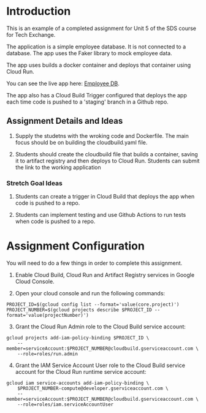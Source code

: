 #  Introduction
This is an example of a completed assignment for Unit 5 of the SDS course for Tech Exchange. 

The application is a simple employee database. It is not connected to a database. The app uses the Faker library to mock employee data. 

The app uses builds a docker container and deploys that container using Cloud Run. 

You can see the live app here: [Employee DB](https://employee-db2-in5i5wkqaa-uc.a.run.app/). 

The app also has a Cloud Build Trigger configured that deploys the app each time code is pushed to a 'staging' branch in a Github repo. 

## Assignment Details and Ideas

1. Supply the studetns with the wroking code and Dockerfile. The main focus should be on building the cloudbuild.yaml file. 

2. Students should create the cloudbuild file that builds a container, saving it to artifact registry and then deploys to Cloud Run. Students can submit the link to the working application

### Stretch Goal Ideas

1. Students can create a trigger in Cloud Build that deploys the app when code is pushed to a repo. 

2. Students can implement testing and use Github Actions to run tests when code is pushed to a repo. 

# Assignment Configuration

You will need to do a few things in order to complete this assignment. 

1. Enable Cloud Build, Cloud Run and Artifact Registry services in Google Cloud Console. 

2. Open your cloud console and run the following commands:

```
PROJECT_ID=$(gcloud config list --format='value(core.project)')
PROJECT_NUMBER=$(gcloud projects describe $PROJECT_ID --format='value(projectNumber)')
```

3. Grant the Cloud Run Admin role to the Cloud Build service account:

```
gcloud projects add-iam-policy-binding $PROJECT_ID \
    --member=serviceAccount:$PROJECT_NUMBER@cloudbuild.gserviceaccount.com \
    --role=roles/run.admin
```


4. Grant the IAM Service Account User role to the Cloud Build service account for the Cloud Run runtime service account:

```
gcloud iam service-accounts add-iam-policy-binding \
    $PROJECT_NUMBER-compute@developer.gserviceaccount.com \
    --member=serviceAccount:$PROJECT_NUMBER@cloudbuild.gserviceaccount.com \
    --role=roles/iam.serviceAccountUser
```


